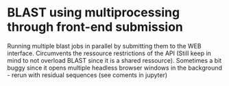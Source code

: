 # BLAST using multiprocessing through front-end submission
Running multiple blast jobs in parallel by submitting them to the WEB interface. Circumvents the ressource restrictions of the API (Still keep in mind to not overload BLAST since it is a shared ressource).
Sometimes a bit buggy since it opens multiple headless browser windows in the background - rerun with residual sequences (see coments in jupyter)

